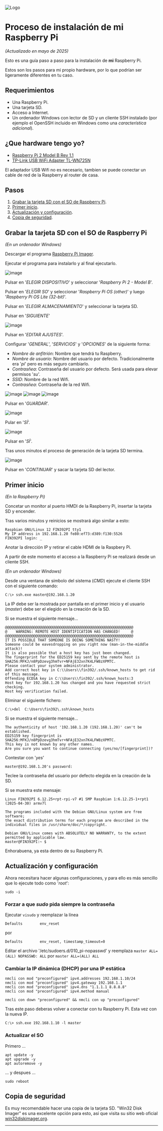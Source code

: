 ![Logo](https://github.com/FIN392/Raspberry/raw/main/Raspberry-Logo.png)

# Proceso de instalación de mi Raspberry Pi
*(Actualizado en mayo de 2025)*

Esto es una guía paso a paso para la instalación de **mi** Raspberry Pi.

Estos son los pasos para mi propio hardware, por lo que podrían ser ligeramente diferentes en tu caso.

## Requerimientos

- Una Raspberry Pi.
- Una tarjeta SD.
- Acceso a Internet.
- Un ordenador Windows con lector de SD y un cliente SSH instalado (por ejemplo el OpenSSH incluido en Windows como una *característica adicional*).

## ¿Que hardware tengo yo?

- [Raspberry Pi 2 Model B Rev 1.1](https://www.raspberrypi.org/products/raspberry-pi-2-model-b/)
- [TP-Link USB WiFi Adapter TL-WN725N](https://www.tp-link.com/us/home-networking/usb-adapter/tl-wn725n/)

El adaptador USB Wifi no es necesario, tambien se puede conectar un cable de red de la Raspberry al router de casa.

## Pasos

1. [Grabar la tarjeta SD con el SO de Raspberry Pi](#sd).
2. [Primer inicio](#startup).
3. [Actualización y configuración](#update).
4. [Copia de seguridad](#backup).

## <a name="sd"></a>Grabar la tarjeta SD con el SO de Raspberry Pi

*(En un ordenador Windows)*

Descargar el programa [Raspberry Pi Imager](https://www.raspberrypi.org/software/).

Ejecutar el programa para instalarlo y al final ejecutarlo.

![image](https://github.com/user-attachments/assets/0b838105-b0f3-4ca7-88e8-67f970ec647d)

Pulsar en '*ELEGIR DISPOSITIVO*' y seleccionar '*Raspberry Pi 2 - Model B*'.

Pulsar en '*ELEGIR SO*' y seleccionar '*Raspberry Pi OS (other)*' y luego '*Raspberry Pi OS Lite (32-bit)*'.

Pulsar en '*ELEGIR ALMACENAMIENTO*' y seleccionar la tarjeta SD.

Pulsar en '*SIGUIENTE*'

![image](https://github.com/user-attachments/assets/74c9a23f-77b3-4ad4-a96e-8477d89f9d75)

Pulsar en '*EDITAR AJUSTES*'.

Configurar '*GENERAL*', '*SERVICIOS*' y '*OPCIONES*' de la siguiente forma:

- *Nombre de anfitrión*: Nombre que tendrá tu Raspberry.
- *Nombre de usuario*: Nombre del usuario por defecto. Tradicionalmente era '*pi*' pero es más seguro cambiarlo.
- *Contrasñea*: Contraseña del usuario por defecto. Será usada para elevar permisos '*su*'.
- *SSID*: Nombre de la red Wifi.
- *Contrasñea*: Contraseña de la red Wifi.

![image](https://github.com/user-attachments/assets/37be67b7-15c7-4d96-9a6e-3e5206457a72)
![image](https://github.com/user-attachments/assets/357e038b-c6a9-4c8f-b581-4dd317207d3f)
![image](https://github.com/user-attachments/assets/3a77cfdf-f0e3-439f-97a3-80b63086fe27)

Pulsar en '*GUARDAR*'.

![image](https://github.com/user-attachments/assets/3c3186d8-9870-4b16-abef-a61ca13fe465)

Pular en '*SÍ*'.

![image](https://github.com/user-attachments/assets/e21b6d1a-9513-4e2b-b23c-3d12a3cebbdb)

Pulsar en '*SÍ*'.

Tras unos minutos el proceso de generación de la tarjeta SD termina.

![image](https://github.com/user-attachments/assets/409ea692-c2f3-4ac5-86e1-db9cfb3f11b9)

Pulsar en '*CONTINUAR*' y sacar la tarjeta SD del lector.

## <a name="startup"></a>Primer inicio

*(En la Raspberry Pi)*

Concetar un monitor al puerto HMDI de la Raspberry Pi, insertar la tarjeta SD y encender.

Tras varios minutos y reinicios se mostrará algo similar a esto:

```
Raspbian GNU/Linux 12 FIN392PI tty1
My IP address in 192.168.1.20 fe80:ef73:d389:f130:5526
FIN392PI login: _
```

Anotar la dirección IP y retirar el cable HDMI de la Raspbery Pi. 

A partir de este momento el acceso a la Raspberry Pi se realizará desde un cliente SSH.

*(En un ordenador Windows)*

Desde una ventana de símbolo del sistema (*CMD*) ejecute el cliente SSH con el siguiente comando:

```
C:\> ssh.exe master@192.168.1.20
```

La IP debe ser la mostrada por pantalla en el primer inicio y el usuario (*master*) debe ser el elegido en la creación de la SD.

Si se muestra el siguiente mensaje...

``` 
@@@@@@@@@@@@@@@@@@@@@@@@@@@@@@@@@@@@@@@@@@@@@@@@@@@@@@@@@@@
@    WARNING: REMOTE HOST IDENTIFICATION HAS CHANGED!     @
@@@@@@@@@@@@@@@@@@@@@@@@@@@@@@@@@@@@@@@@@@@@@@@@@@@@@@@@@@@
IT IS POSSIBLE THAT SOMEONE IS DOING SOMETHING NASTY!
Someone could be eavesdropping on you right now (man-in-the-middle attack)!
It is also possible that a host key has just been changed.
The fingerprint for the ED25159 key sent by the remote host is
SHA256:MFKJ/n8PpDzevg3hmTvr+NFAjE32xn7K4LFW8zXPMTC.
Please contact your system administrator.
Add correct host key in C:\\Users\\fin392/.ssh/known_hosts to get rid of this message.
Offending ECDSA key in C:\\Users\\fin392/.ssh/known_hosts:3
Host key for 192.168.1.20 has changed and you have requested strict checking.
Host key verification failed.
```

Eliminar el siguiente fichero:

```
C:\>del  C:\Users\fin392\.ssh\known_hosts
```

Si se muestra el siguiente mensaje...

```
The authenticity of host '192.168.1.20 (192.168.1.20)' can't be established.
ED25159 key fingerprint is SHA256:MFKJ/n8PpDzevg3hmTvr+NFAjE32xn7K4LFW8zXPMTC.
This key is not known by any other names.
Are you sure you want to continue connecting (yes/no/[fingerprint])?
```

Contestar con '*yes*'

```master@192.168.1.20's password:```

Teclee la contraseña del usuario por defecto elegida en la creación de la SD.

Si se muestra este mensaje:

```
Linux FIN392PI 6.12.25+rpt-rpi-v7 #1 SMP Raspbian 1:6.12.25-1+rpt1 (2025-04-30) armv7l

The programs included with the Debian GNU/Linux system are free software;
the exact distribution terms for each program are described in the
individual files in /usr/share/doc/*/copyright.

Debian GNU/Linux comes with ABSOLUTELY NO WARRANTY, to the extent
permitted by applicable law.
master@FIN392PI:~ $
```

Enhorabuena, ya esta dentro de su Raspberry Pi.

## <a name="update"></a>Actualización y configuración

Ahora necesitara hacer algunas configuraciones, y para ello es más sencillo que lo ejecute todo como '*root*':

```
sudo -i
```

### Forzar a que *sudo* pida siempre la contraseña

Ejecutar ```visudo``` y reemplazar la línea
```
Defaults        env_reset
```
por
```
Defaults        env_reset, timestamp_timeout=0
```

Editar el archivo '/etc/sudoers.d/010_pi-nopasswd' y reemplaza
```master ALL=(ALL) NOPASSWD: ALL```
por
```master ALL=(ALL) ALL```

### Cambiar la IP dinámica (DHCP) por una IP estática

```
nmcli con mod "preconfigured" ipv4.addresses 192.168.1.10/24
nmcli con mod "preconfigured" ipv4.gateway 192.168.1.1
nmcli con mod "preconfigured" ipv4.dns "1.1.1.1 8.8.8.8"
nmcli con mod "preconfigured" ipv4.method manual
```

```
nmcli con down "preconfigured" && nmcli con up "preconfigured"
```

Tras este paso deberas volver a conectar con tu Raspberry Pi. Esta vez con la nueva IP.

```
C:\> ssh.exe 192.168.1.10 -l master
```

### Actualizar el SO

Primero ...

```
apt update -y
apt upgrade -y
apt autoremove -y
```
... y despues ...

```
sudo reboot
```

## <a name="backup"></a>Copia de seguridad

Es muy recomendable hacer una copia de la tarjeta SD. "Win32 Disk Imager" es una excelente opción para esto, así que visita su sitio web oficial [win32diskimager.org](https://win32diskimager.org/).

---
